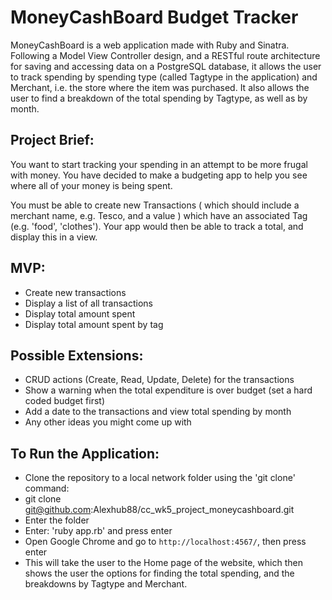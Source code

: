 # MoneyCashBoard Budget Tracker

MoneyCashBoard is a web application made with Ruby and Sinatra. Following a Model View Controller design, and a RESTful route 
architecture for saving and accessing data on a PostgreSQL database, it allows the user to track spending by spending type
(called Tagtype in the application) and Merchant, i.e. the store where the item was purchased. It also allows the user to find
a breakdown of the total spending by Tagtype, as well as by month.

## Project Brief:

You want to start tracking your spending in an attempt to be more frugal with money. You have decided to make a budgeting app to help you see where all of your money is being spent.

You must be able to create new Transactions ( which should include a merchant name, e.g. Tesco, and a value ) which have an associated Tag (e.g. 'food', 'clothes'). Your app would then be able to track a total, and display this in a view.

## MVP:

* Create new transactions
* Display a list of all transactions
* Display total amount spent
* Display total amount spent by tag

## Possible Extensions:

* CRUD actions (Create, Read, Update, Delete) for the transactions
* Show a warning when the total expenditure is over budget (set a hard coded budget first)
* Add a date to the transactions and view total spending by month
* Any other ideas you might come up with

## To Run the Application:

* Clone the repository to a local network folder using the 'git clone' command: 
* git clone git@github.com:Alexhub88/cc_wk5_project_moneycashboard.git
* Enter the folder 
* Enter: 'ruby app.rb' and press enter
* Open Google Chrome and go to `http://localhost:4567/`, then press enter
* This will take the user to the Home page of the website, which then shows the user the options for finding the total   spending, and the breakdowns by Tagtype and Merchant.
